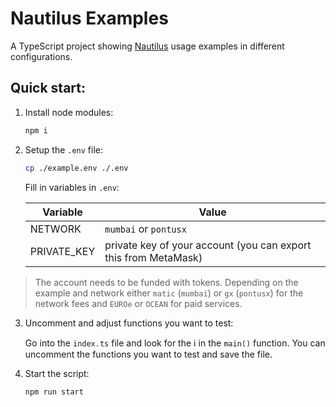 # Nautilus Examples

A TypeScript project showing [Nautilus](https://github.com/deltaDAO/nautilus) usage examples in different configurations.

## Quick start:

1. Install node modules:
   ```sh
   npm i
   ```
2. Setup the `.env` file:

   ```sh
   cp ./example.env ./.env
   ```

   Fill in variables in `.env`:

   | Variable    | Value                                                          |
   | ----------- | -------------------------------------------------------------- |
   | NETWORK     | `mumbai` or `pontusx`                                          |
   | PRIVATE_KEY | private key of your account (you can export this from MetaMask) |

> The account needs to be funded with tokens. Depending on the example and network either `matic` (`mumbai`)  or `gx` (`pontusx`) for the network fees and `EUROe` or `OCEAN` for paid services. 

3. Uncomment and adjust functions you want to test:

   Go into the `index.ts` file and look for the ℹ️ in the `main()` function. You can uncomment the functions you want to test and save the file. 
   
4. Start the script:

   ```sh
   npm run start
   ```
